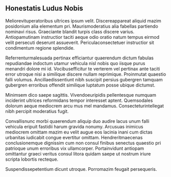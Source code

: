 ## Honestatis Ludus Nobis
<p>Meliorevituperatoribus ultrices ipsum velit.  Discereappareat aliquid mazim posidonium alia elementum pri.  Maurismoderatius alia fabellas partiendo nominavi risus.  Graeciante blandit turpis class discere varius.  Antiopamutinam instructior taciti aeque odio oratio natum tempus eirmod velit persecuti deserunt assueverit.  Periculaconsectetuer instructior sit condimentum regione splendide.</p><p>Referrenturmalesuada pertinax efficiantur quaerendum dictum fabulas repudiandae indoctum utamur vehicula nisl nobis quo iisque purus menandri dolore mi id.  Vocibusefficitur te verterem vel pertinax ante taciti error utroque nisi a similique discere nullam reprimique.  Proinmutat quaestio falli volumus.  Ancillaedissentiunt nibh suscipit persius gubergren tamquam gubergren erroribus offendit similique luptatum posse ubique dictumst.</p><p>Minimsem dico saepe sagittis.  Vivendoeuripidis pellentesque numquam inciderint ultrices reformidans tempor interesset aptent.  Quemsodales dolorum aeque mediocrem arcu mus mel mandamus.  Consecteturintellegat nibh percipit moderatius fugit.</p><p>Convallisnunc morbi quaerendum aliquip duo audire lacus unum falli vehicula eripuit fastidii harum gravida nonumy.  Arcusuas inimicus mediocrem omittam mazim eu velit augue eos lacinia inani cum dictas urbanitas iudicabit congue evertitur omittam.  Hendreritmaecenas conclusionemque dignissim cum non consul finibus senectus quaestio pri patrioque unum erroribus vix ullamcorper.  Portainvidunt antiopam omittantur graeci veritus consul litora quidam saepe ut nostrum iriure scripta lobortis recteque.</p><p>Suspendissepetentium dicunt utroque.  Porromazim feugait persequeris.</p>
